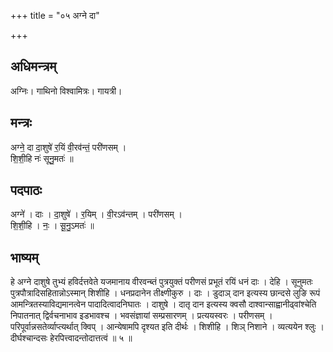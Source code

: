 +++
title = "०५ अग्ने दा"

+++
## अधिमन्त्रम्
अग्निः। गाथिनो विश्वामित्रः। गायत्री।

## मन्त्रः
अग्ने॒ दा दा॒शुषे॑ र॒यिं वी॒रव॑न्तं॒ परी॑णसम् ।  
शि॒शी॒हि नः॑ सूनु॒मतः॑ ॥

## पदपाठः
अग्ने॑ । दाः । दा॒शुषे॑ । र॒यिम् । वी॒रऽव॑न्तम् । परी॑णसम् ।  
शि॒शी॒हि । नः॒ । सू॒नु॒ऽमतः॑ ॥

## भाष्यम्
हे अग्ने दाशुषे तुभ्यं हविर्दत्तवेते यजमानाय वीरवन्ब्तं पुत्रयुक्तं परीणसं प्रभूतं रयिं धनं दाः । देहि । सूनुमतः पुत्रपौत्रादिसहितान्नोऽस्मान् शिशीहि । धनप्रदानेन तीक्ष्णीकुरु । दाः । डुदाञ् दान इत्यस्य छान्दसे लुङि रूपं आमन्त्रितस्याविद्यमानत्वेन पादादित्वादनिघातः । दाशुषे । दातृ दान इत्यस्य क्वसौ दाश्वान्साह्वानीढ्वांश्चेति निपातनात् द्विर्वचनाभाव इडभावश्च । भवसंज्ञायां सम्प्रसारणम् । प्रत्ययस्वरः । परीणसम् । परिपूर्वान्नसतेर्व्याप्त्यर्थात् क्विप् । आन्येषामपि दृश्यत इति दीर्थः । शिशीहि । शिञ् निशाने । व्यत्ययेन श्लुः । दीर्घश्चान्दसः हेरपित्त्वादन्तोदात्तत्वं ॥ ५ ॥